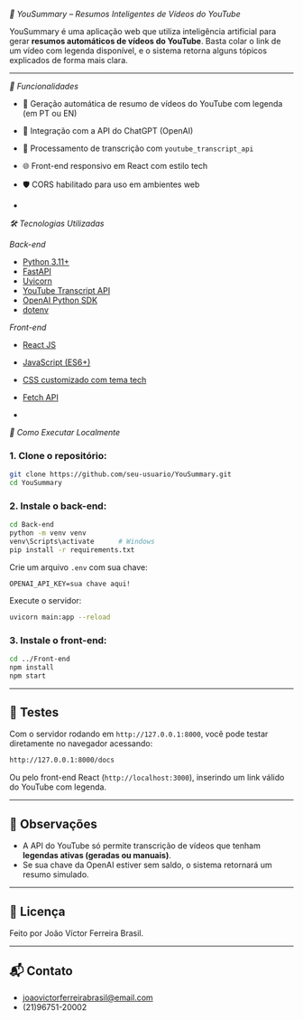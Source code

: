 *🧠 YouSummary – Resumos Inteligentes de Vídeos do YouTube*

YouSummary é uma aplicação web que utiliza inteligência artificial para gerar **resumos automáticos de vídeos do YouTube**. Basta colar o link de um vídeo com legenda disponível, e o sistema retorna alguns tópicos explicados de forma mais clara.

---

*🚀 Funcionalidades*

- 🧾 Geração automática de resumo de vídeos do YouTube com legenda (em PT ou EN)
- 🤖 Integração com a API do ChatGPT (OpenAI)
- 🧠 Processamento de transcrição com `youtube_transcript_api`
- 🌐 Front-end responsivo em React com estilo tech
- 🛡️ CORS habilitado para uso em ambientes web

-

*🛠️ Tecnologias Utilizadas*

*Back-end*
- [Python 3.11+](https://www.python.org/)
- [FastAPI](https://fastapi.tiangolo.com/)
- [Uvicorn](https://www.uvicorn.org/)
- [YouTube Transcript API](https://pypi.org/project/youtube-transcript-api/)
- [OpenAI Python SDK](https://pypi.org/project/openai/)
- [dotenv](https://pypi.org/project/python-dotenv/)

*Front-end*
- [React JS](https://reactjs.org/)
- [JavaScript (ES6+)](https://developer.mozilla.org/en-US/docs/Web/JavaScript)
- [CSS customizado com tema tech](#)
- [Fetch API](https://developer.mozilla.org/en-US/docs/Web/API/Fetch_API)

-

*🔧 Como Executar Localmente*

### 1. Clone o repositório:
```bash
git clone https://github.com/seu-usuario/YouSummary.git
cd YouSummary
```

### 2. Instale o back-end:
```bash
cd Back-end
python -m venv venv
venv\Scripts\activate      # Windows
pip install -r requirements.txt
```

Crie um arquivo `.env` com sua chave:
```env
OPENAI_API_KEY=sua chave aqui!
```

Execute o servidor:
```bash
uvicorn main:app --reload
```

### 3. Instale o front-end:
```bash
cd ../Front-end
npm install
npm start
```

---

## 🧪 Testes

Com o servidor rodando em `http://127.0.0.1:8000`, você pode testar diretamente no navegador acessando:

```bash
http://127.0.0.1:8000/docs
```

Ou pelo front-end React (`http://localhost:3000`), inserindo um link válido do YouTube com legenda.

---

## 📌 Observações

- A API do YouTube só permite transcrição de vídeos que tenham **legendas ativas (geradas ou manuais)**.
- Se sua chave da OpenAI estiver sem saldo, o sistema retornará um resumo simulado.
---

## 📄 Licença

Feito por João Víctor Ferreira Brasil.

---

## 📬 Contato

- joaovictorferreirabrasil@email.com
- (21)96751-20002